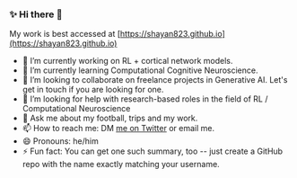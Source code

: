 ### ✨ Hi there 👋

My work is best accessed at [https://shayan823.github.io](https://shayan823.github.io)

- 🔭 I’m currently working on RL + cortical network models.
- 🌱 I’m currently learning Computational Cognitive Neuroscience.
- 👯 I’m looking to collaborate on freelance projects in Generative AI. Let's get in touch if you are looking for one.
- 🤔 I’m looking for help with research-based roles in the field of RL / Computational Neuroscience
- 💬 Ask me about my football, trips and my work.
- 📫 How to reach me: DM [me on Twitter](https://twitter.com/shayan1618) or email me.
- 😄 Pronouns: he/him
- ⚡ Fun fact: You can get one such summary, too -- just create a GitHub repo with the name exactly matching your username.
